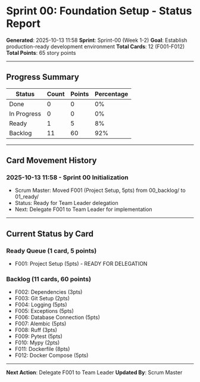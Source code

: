 # Sprint 00: Foundation Setup - Status Report

**Generated**: 2025-10-13 11:58
**Sprint**: Sprint-00 (Week 1-2)
**Goal**: Establish production-ready development environment
**Total Cards**: 12 (F001-F012)
**Total Points**: 65 story points

---

## Progress Summary

| Status      | Count | Points | Percentage |
|-------------|-------|--------|------------|
| Done        | 0     | 0      | 0%         |
| In Progress | 0     | 0      | 0%         |
| Ready       | 1     | 5      | 8%         |
| Backlog     | 11    | 60     | 92%        |

---

## Card Movement History

### 2025-10-13 11:58 - Sprint 00 Initialization

- Scrum Master: Moved F001 (Project Setup, 5pts) from 00_backlog/ to 01_ready/
- Status: Ready for Team Leader delegation
- Next: Delegate F001 to Team Leader for implementation

---

## Current Status by Card

### Ready Queue (1 card, 5 points)

- F001: Project Setup (5pts) - READY FOR DELEGATION

### Backlog (11 cards, 60 points)

- F002: Dependencies (3pts)
- F003: Git Setup (2pts)
- F004: Logging (5pts)
- F005: Exceptions (5pts)
- F006: Database Connection (5pts)
- F007: Alembic (5pts)
- F008: Ruff (3pts)
- F009: Pytest (5pts)
- F010: Mypy (2pts)
- F011: Dockerfile (8pts)
- F012: Docker Compose (5pts)

---

**Next Action**: Delegate F001 to Team Leader
**Updated By**: Scrum Master

